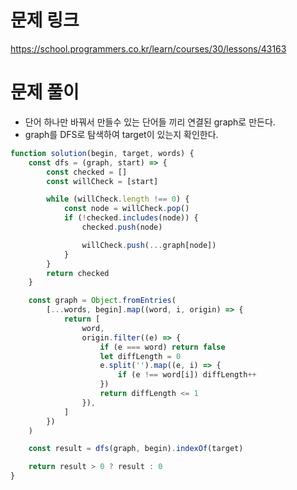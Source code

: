 # 문제 링크

https://school.programmers.co.kr/learn/courses/30/lessons/43163

# 문제 풀이

- 단어 하나만 바꿔서 만들수 있는 단어들 끼리 연결된 graph로 만든다.
- graph를 DFS로 탐색하여 target이 있는지 확인한다.

```js
function solution(begin, target, words) {
    const dfs = (graph, start) => {
        const checked = []
        const willCheck = [start]

        while (willCheck.length !== 0) {
            const node = willCheck.pop()
            if (!checked.includes(node)) {
                checked.push(node)

                willCheck.push(...graph[node])
            }
        }
        return checked
    }

    const graph = Object.fromEntries(
        [...words, begin].map((word, i, origin) => {
            return [
                word,
                origin.filter((e) => {
                    if (e === word) return false
                    let diffLength = 0
                    e.split('').map((e, i) => {
                        if (e !== word[i]) diffLength++
                    })
                    return diffLength <= 1
                }),
            ]
        })
    )

    const result = dfs(graph, begin).indexOf(target)

    return result > 0 ? result : 0
}
```